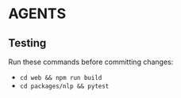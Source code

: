 # AGENTS
## Testing
Run these commands before committing changes:

- `cd web && npm run build`
- `cd packages/nlp && pytest`

